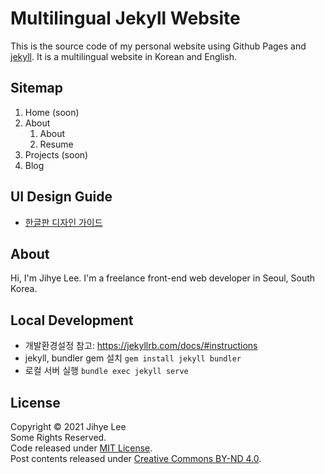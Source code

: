 # Multilingual Jekyll Website 
This is the source code of my personal website using Github Pages and [jekyll](http://jekyllrb.com).
It is a multilingual website in Korean and English.

## Sitemap
1. Home (soon)
1. About
   1. About
   1. Resume
1. Projects (soon)
1. Blog

## UI Design Guide
- [한글판 디자인 가이드](https://designmeme.github.io/ko/design-guide/)

## About
Hi, I'm Jihye Lee. I'm a freelance front-end web developer in Seoul, South Korea.

## Local Development
- 개발환경설정 참고: https://jekyllrb.com/docs/#instructions
- jekyll, bundler gem 설치 `gem install jekyll bundler` 
- 로컬 서버 실행 `bundle exec jekyll serve`

## License
Copyright © 2021 Jihye Lee  
Some Rights Reserved.  
Code released under [MIT License](./LICENSE).  
Post contents released under [Creative Commons BY-ND 4.0](https://creativecommons.org/licenses/by-nd/4.0/).
